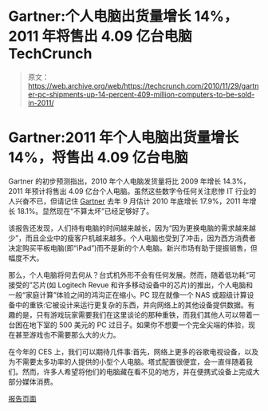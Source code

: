 # Gartner:个人电脑出货量增长 14%，2011 年将售出 4.09 亿台电脑 TechCrunch

> 原文：<https://web.archive.org/web/https://techcrunch.com/2010/11/29/gartner-pc-shipments-up-14-percent-409-million-computers-to-be-sold-in-2011/>

# Gartner:2011 年个人电脑出货量增长 14%，将售出 4.09 亿台电脑

Gartner 的初步预测指出，2010 年个人电脑发货量将比 2009 年增长 14.3%，2011 年预计将售出 4.09 亿台个人电脑。虽然这些数字令任何关注悲惨 IT 行业的人兴奋不已，但请记住 [Gartner](https://web.archive.org/web/20221006062147/http://crunchgear.com/search/Gartner) 去年 9 月估计 2010 年底增长 17.9%，2011 年增长 18.1%。显然现在“不算太坏”已经足够好了。

该报告还发现，人们持有电脑的时间越来越长，因为“因为更换电脑的需求越来越少”，而且企业中的瘦客户机越来越多。个人电脑也受到了冲击，因为西方消费者决定购买平板电脑(即“iPad”)而不是新的个人电脑。新兴市场有助于提振销售，但幅度不大。

那么，个人电脑将何去何从？台式机外形不会有任何发展。然而，随着低功耗“可接受的”芯片(如 Logitech Revue 和许多移动设备中的芯片)的推出，个人电脑和一般“家庭计算”体验之间的鸿沟正在缩小。PC 现在就像一个 NAS 或超级计算设备中的重铁:它被设计来运行更复杂的东西，并向网络上的其他设备提供数据。有趣的是，只有游戏玩家需要我们在这里谈论的那种重铁，而我们其他人可以带着一台困在地下室的 500 美元的 PC 过日子。如果你不想要一个完全尖端的体验，现在甚至游戏也不需要那么大的火力。

在今年的 CES 上，我们可以期待几件事:首先，网络上更多的谷歌电视设备，以及为不需要太多功率的人提供的小型个人电脑。塔式配置很便宜，会一直伴随着我们。然而，许多人希望将他们的电脑藏在看不见的地方，并在便携式设备上完成大部分媒体消费。

[报告页面](https://web.archive.org/web/20221006062147/http://www.gartner.com/DisplayDocument?ref=clientFriendlyUrl&id=1476414)